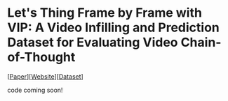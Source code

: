 # Let's Thing Frame by Frame with VIP: A Video Infilling and Prediction Dataset for Evaluating Video Chain-of-Thought

[[Paper](https://arxiv.org/pdf/2305.13903.pdf)][[Website](https://sites.google.com/view/videocot/home)][[Dataset](https://huggingface.co/datasets/ryanhe/VIP)]

code coming soon!
